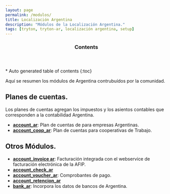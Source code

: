 ```yaml
---
layout: page
permalink: /modulos/
title: Localización Argentina
description: "Módulos de la Localización Argentina."
tags: [tryton, tryton-ar, localización argentina, setup]
---
```

<section id="table-of-contents" class="toc">
  <header>
    <h3>Contents</h3>
  </header>
<div id="drawer" markdown="1">
*  Auto generated table of contents
{:toc}
</div>
</section><!-- /#table-of-contents -->

Aquí se resumen los módulos de Argentina contrubuídos por la comunidad.

Planes de cuentas.
-----------------

Los planes de cuentas agregan los impuestos y los asientos contables
que corresponden a la contabilidad Argentina.

 - [**account_ar**](http://github.com/tryton-ar/account_ar): Plan de cuentas de para empresas Argentinas.
 - [**account_coop_ar**](http://github.com/gcoop-libre/account_coop_ar): Plan de cuentas para cooperativas de Trabajo.

Otros Módulos.
--------------

 - [**account_invoice ar**](http://github.com/tryton-ar/account_invoice_ar):
   Facturación integrada con el webservice de facturación electrónica
   de la AFIP.
 - [**account_check_ar**](http://github.com/tryton-ar/account_check_ar)
 - [**account_voucher_ar**](http://github.com/tryton-ar/account_voucher_ar): Comprobantes de pago.
 - [**account_retencion_ar**](http://github.com/tryton-ar/account_retencion_ar)
 - [**bank_ar**](http://github.com/tryton-ar/bank_ar): Incorpora los datos de bancos de Argentina.
